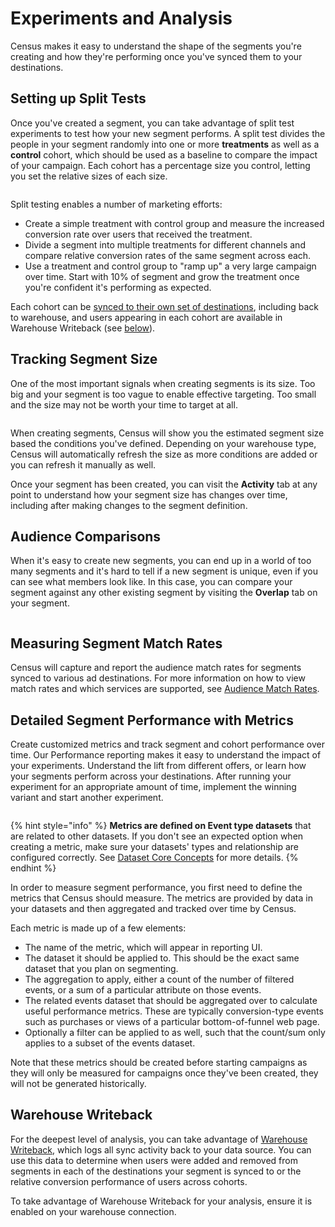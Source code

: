 # Experiments and Analysis

Census makes it easy to understand the shape of the segments you're creating and how they're performing once you've synced them to your destinations.&#x20;

## Setting up Split Tests

Once you've created a segment, you can take advantage of split test experiments to test how your new segment performs. A split test divides the people in your segment randomly into one or more **treatments** as well as a **control** cohort, which should be used as a baseline to compare the impact of your campaign. Each cohort has a percentage size you control, letting you set the relative sizes of each size.

<figure><img src="../../.gitbook/assets/Screenshot 2023-06-08 at 3.16.39 PM.png" alt=""><figcaption></figcaption></figure>

Split testing enables a number of marketing efforts:

* Create a simple treatment with control group and measure the increased conversion rate over users that received the treatment.&#x20;
* Divide a segment into multiple treatments for different channels and compare relative conversion rates of the same segment across each.
* Use a treatment and control group to "ramp up" a very large campaign over time. Start with 10% of segment and grow the treatment once you're confident it's performing as expected.

Each cohort can be [synced to their own set of destinations](../../basics/audience-hub/syncing-segments.md), including back to warehouse, and users appearing in each cohort are available in Warehouse Writeback (see [below](./#detailed-segment-performance)).

## Tracking Segment Size

One of the most important signals when creating segments is its size. Too big and your segment is too vague to enable effective targeting. Too small and the size may not be worth your time to target at all.

<figure><img src="../../.gitbook/assets/unnamed.png" alt=""><figcaption></figcaption></figure>

When creating segments, Census will show you the estimated segment size based the conditions you've defined. Depending on your warehouse type, Census will automatically refresh the size as more conditions are added or you can refresh it manually as well.

Once your segment has been created, you can visit the **Activity** tab at any point to understand how your segment size has changes over time, including after making changes to the segment definition.&#x20;

## Audience Comparisons

When it's easy to create new segments, you can end up in a world of too many segments and it's hard to tell if a new segment is unique, even if you can see what members look like. In this case, you can compare your segment against any other existing segment by visiting the **Overlap** tab on your segment.&#x20;

<figure><img src="../../.gitbook/assets/760-b937f5942ce3a9913c2afc4267cebcde96975ff5.gif" alt=""><figcaption></figcaption></figure>

## Measuring Segment Match Rates

Census will capture and report the audience match rates for segments synced to various ad destinations. For more information on how to view match rates and which services are supported, see [Audience Match Rates](audience-match-rates.md).

## Detailed Segment Performance with Metrics

Create customized metrics and track segment and cohort performance over time. Our Performance reporting makes it easy to understand the impact of your experiments. Understand the lift from different offers, or learn how your segments perform across your destinations. After running your experiment for an appropriate amount of time, implement the winning variant and start another experiment.

<figure><img src="../../.gitbook/assets/Snag_2f5839b5.png" alt=""><figcaption></figcaption></figure>

{% hint style="info" %}
**Metrics are defined on Event type datasets** that are related to other datasets. If you don't see an expected option when creating a metric, make sure your datasets' types and relationship are configured correctly. See [Dataset Core Concepts](../../datasets/core-concepts/) for more details.
{% endhint %}

In order to measure segment performance, you first need to define the metrics that Census should measure. The metrics are provided by data in your datasets and then aggregated and tracked over time by Census.&#x20;

Each metric is made up of a few elements:

* The name of the metric, which will appear in reporting UI.&#x20;
* The dataset it should be applied to. This should be the exact same dataset that you plan on segmenting.&#x20;
* The aggregation to apply, either a count of the number of filtered events, or a sum of a particular attribute on those events.
* The related events dataset that should be aggregated over to calculate useful performance metrics. These are typically conversion-type events such as purchases or views of a particular bottom-of-funnel web page.&#x20;
* Optionally a filter can be applied to as well, such that the count/sum only applies to a subset of the events dataset.&#x20;

Note that these metrics should be created before starting campaigns as they will only be measured for campaigns once they've been created, they will not be generated historically.

## Warehouse Writeback

For the deepest level of analysis, you can take advantage of [Warehouse Writeback](../../basics/sync-monitoring/warehouse-writeback.md), which logs all sync activity back to your data source. You can use this data to determine when users were added and removed from segments in each of the destinations your segment is synced to or the relative conversion performance of users across cohorts.&#x20;

To take advantage of Warehouse Writeback for your analysis, ensure it is enabled on your warehouse connection.
